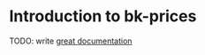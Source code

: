 # Introduction to bk-prices

TODO: write [great documentation](http://jacobian.org/writing/what-to-write/)
